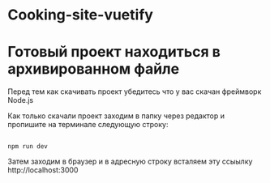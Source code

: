 # Cooking-site-vuetify
# Готовый проект находиться в архивированном файле

Перед тем как скачивать проект убедитесь что у вас скачан фреймворк Node.js

Как только скачали проект заходим в папку через редактор и пропишите на терминале следующую строку:
```npm

npm run dev

```
Затем заходим в браузер и в адресную строку всталяем эту ссыылку http://localhost:3000
